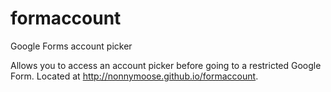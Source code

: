 # formaccount
Google Forms account picker

Allows you to access an account picker before going to a restricted Google Form.
Located at http://nonnymoose.github.io/formaccount.
